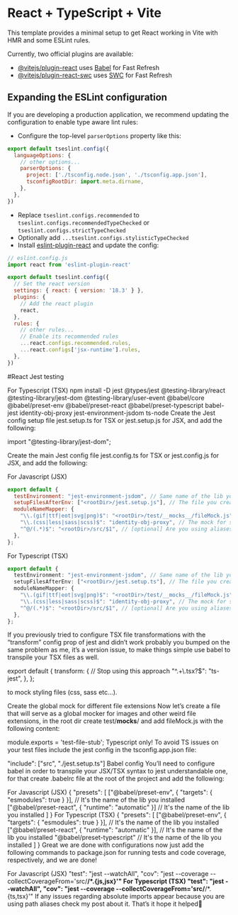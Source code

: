# React + TypeScript + Vite

This template provides a minimal setup to get React working in Vite with HMR and some ESLint rules.

Currently, two official plugins are available:

- [@vitejs/plugin-react](https://github.com/vitejs/vite-plugin-react/blob/main/packages/plugin-react/README.md) uses [Babel](https://babeljs.io/) for Fast Refresh
- [@vitejs/plugin-react-swc](https://github.com/vitejs/vite-plugin-react-swc) uses [SWC](https://swc.rs/) for Fast Refresh

## Expanding the ESLint configuration

If you are developing a production application, we recommend updating the configuration to enable type aware lint rules:

- Configure the top-level `parserOptions` property like this:

```js
export default tseslint.config({
  languageOptions: {
    // other options...
    parserOptions: {
      project: ['./tsconfig.node.json', './tsconfig.app.json'],
      tsconfigRootDir: import.meta.dirname,
    },
  },
})
```

- Replace `tseslint.configs.recommended` to `tseslint.configs.recommendedTypeChecked` or `tseslint.configs.strictTypeChecked`
- Optionally add `...tseslint.configs.stylisticTypeChecked`
- Install [eslint-plugin-react](https://github.com/jsx-eslint/eslint-plugin-react) and update the config:

```js
// eslint.config.js
import react from 'eslint-plugin-react'

export default tseslint.config({
  // Set the react version
  settings: { react: { version: '18.3' } },
  plugins: {
    // Add the react plugin
    react,
  },
  rules: {
    // other rules...
    // Enable its recommended rules
    ...react.configs.recommended.rules,
    ...react.configs['jsx-runtime'].rules,
  },
})
```

#React Jest testing

For Typescript (TSX)
npm install -D jest @types/jest @testing-library/react @testing-library/jest-dom @testing-library/user-event @babel/core @babel/preset-env @babel/preset-react @babel/preset-typescript babel-jest identity-obj-proxy jest-environment-jsdom ts-node
Create the Jest config setup file
jest.setup.ts for TSX or jest.setup.js for JSX, and add the following:

import "@testing-library/jest-dom";


Create the main Jest config file
jest.config.ts for TSX or jest.config.js for JSX, and add the following:

For Javascript (JSX)
```js
export default {
  testEnvironment: "jest-environment-jsdom", // Same name of the lib you installed
  setupFilesAfterEnv: ["<rootDir>/jest.setup.js"], // The file you created to extend jest config and "implement" the jest-dom environment in the jest globals
  moduleNameMapper: {
    "\\.(gif|ttf|eot|svg|png)$": "<rootDir>/test/__mocks__/fileMock.js", // The global stub for weird files
    "\\.(css|less|sass|scss)$": "identity-obj-proxy", // The mock for style related files
    "^@/(.*)$": "<rootDir>/src/$1", // [optional] Are you using aliases?
  },
};
```

For Typescript (TSX)
```ts
export default {
  testEnvironment: "jest-environment-jsdom", // Same name of the lib you installed
  setupFilesAfterEnv: ["<rootDir>/jest.setup.ts"], // The file you created to extend jest config and "implement" the jest-dom environment in the jest globals
  moduleNameMapper: {
    "\\.(gif|ttf|eot|svg|png)$": "<rootDir>/test/__mocks__/fileMock.js", // The global stub for weird files
    "\\.(css|less|sass|scss)$": "identity-obj-proxy", // The mock for style related files
    "^@/(.*)$": "<rootDir>/src/$1", // [optional] Are you using aliases?
  },
};
```
If you previously tried to configure TSX file transformations with the “transform” config prop of jest and didn’t work probably you bumped on the same problem as me, it’s a version issue, to make things simple use babel to transpile your TSX files as well.

export default {
  transform: { // Stop using this approach
    "^.+\\.tsx?$": "ts-jest",
  },
};

to mock styling files (css, sass etc…).

Create the global mock for different file extensions
Now let’s create a file that will serve as a global mocker for images and other weird file extensions, in the root dir create test/__mocks__/ and add fileMock.js with the following content:

module.exports = 'test-file-stub';
Typescript only!
To avoid TS issues on your test files include the jest config in the tsconfig.app.json file:

"include": ["src", "./jest.setup.ts"]
Babel config
You’ll need to configure babel in order to transpile your JSX/TSX syntax to jest understandable one, for that create .babelrc file at the root of the project and add the following:

For Javascript (JSX)
{
  "presets": [
    ["@babel/preset-env", { "targets": { "esmodules": true } }], // It's the name of the lib you installed
    ["@babel/preset-react", { "runtime": "automatic" }] // It's the name of the lib you installed
  ]
}
For Typescript (TSX)
{
  "presets": [
    ["@babel/preset-env", { "targets": { "esmodules": true } }], // It's the name of the lib you installed
    ["@babel/preset-react", { "runtime": "automatic" }], // It's the name of the lib you installed
    "@babel/preset-typescript" // It's the name of the lib you installed
  ]
}
Great we are done with configurations now just add the following commands to package.json for running tests and code coverage, respectively, and we are done!

For Javascript (JSX)
"test": "jest --watchAll",
"cov": "jest --coverage --collectCoverageFrom='src/**/*.{js,jsx}'"
For Typescript (TSX)
"test": "jest --watchAll",
"cov": "jest --coverage --collectCoverageFrom='src/**/*.{ts,tsx}'"
If any issues regarding absolute imports appear because you are using path aliases check my post about it. That’s it hope it helped👋

